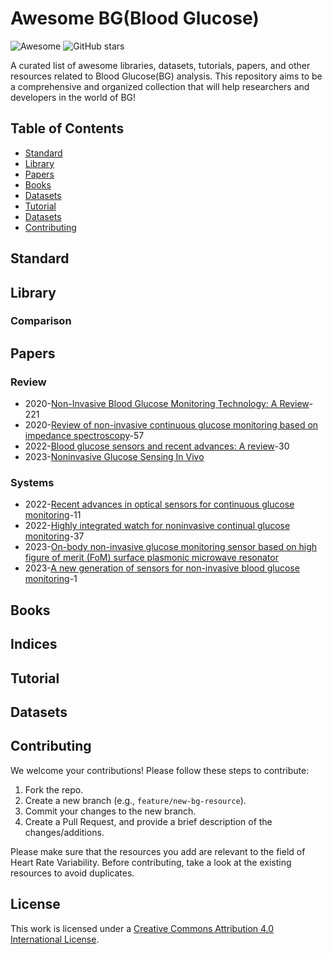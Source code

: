 # Awesome BG(Blood Glucose)


![Awesome](https://awesome.re/badge.svg) ![GitHub stars](https://img.shields.io/github/stars/mintisan/awesome-bg.svg?style=social)

A curated list of awesome libraries, datasets, tutorials, papers, and other resources related to Blood Glucose(BG) analysis. This repository aims to be a comprehensive and organized collection that will help researchers and developers in the world of BG!

## Table of Contents

- [Standard](#standard)
- [Library](#library)
- [Papers](#papers)
- [Books](#books)
- [Datasets](#datasets)
- [Tutorial](#tutorial)
- [Datasets](#datasets)
- [Contributing](#contributing)

## Standard


## Library



### Comparison


## Papers

### Review

- 2020-[Non-Invasive Blood Glucose Monitoring Technology: A Review](https://www.ncbi.nlm.nih.gov/pmc/articles/PMC7731259/)-221
- 2020-[Review of non-invasive continuous glucose monitoring based on impedance spectroscopy](https://www.sciencedirect.com/science/article/abs/pii/S0924424720301278)-57
- 2022-[Blood glucose sensors and recent advances: A review](https://www.worldscientific.com/doi/10.1142/S1793545822300038)-30
- 2023-[Noninvasive Glucose Sensing In Vivo](https://www.mdpi.com/1424-8220/23/16/7057)


### Systems

- 2022-[Recent advances in optical sensors for continuous glucose monitoring](https://pubs.rsc.org/en/content/articlehtml/2022/sd/d1sd00030f)-11
- 2022-[Highly integrated watch for noninvasive continual glucose monitoring](https://www.nature.com/articles/s41378-022-00355-5)-37
- 2023-[On-body non-invasive glucose monitoring sensor based on high figure of merit (FoM) surface plasmonic microwave resonator](https://www.nature.com/articles/s41598-023-44435-6)
- 2023-[A new generation of sensors for non-invasive blood glucose monitoring](https://e-century.us/files/ajtr/15/6/ajtr0150987.pdf)-1

## Books


## Indices



## Tutorial

## Datasets



## Contributing

We welcome your contributions! Please follow these steps to contribute:

1. Fork the repo.
2. Create a new branch (e.g., `feature/new-bg-resource`).
3. Commit your changes to the new branch.
4. Create a Pull Request, and provide a brief description of the changes/additions.

Please make sure that the resources you add are relevant to the field of Heart Rate Variability. Before contributing, take a look at the existing resources to avoid duplicates.

## License

This work is licensed under a [Creative Commons Attribution 4.0 International License](https://creativecommons.org/licenses/by/4.0/).
